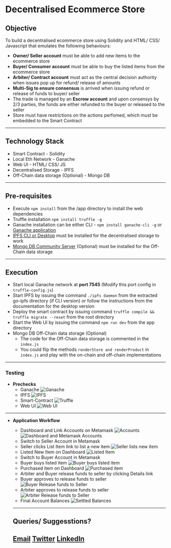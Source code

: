 # Decentralised Ecommerce Store

## Objective

To build a decentralised ecommerce store using Solidity and HTML/ CSS/ Javascript that emulates the following behaviours:

- **Owner/ Seller account** must be able to add new items to the ecommerce store
- **Buyer/ Consumer account** must be able to buy the listed items from the ecommerce store
- **Arbiter/ Contract account** must act as the central decision authority when issues pop up for refund/ release of amounts
- **Multi-Sig to ensure consensus** is arrived when issuing refund or release of funds to buyer/ seller
- The trade is managed by an **Escrow account** and upon consensys by 2/3 parties, the funds are either refunded to the buyer or released to the seller
- Store must have restrictions on the actions perfomed, which must be embedded to the Smart Contract
----------
## Technology Stack

- Smart Contract - Solidity
- Local Eth Network - Ganache
- Web UI - HTML/ CSS/ JS
- Decentralised Storage - IPFS
- Off-Chain data storage (Optional) - Mongo DB
----------
## Pre-requisites

- Execute `npm install` from the /app directory to install the web dependencies
- Truffle installation `npm install truffle -g`
- Ganache installation can be either CLI - `npm install ganache-cli -g` or [Ganache application](https://www.trufflesuite.com/ganache)
- [IPFS CLI or Desktop](https://ipfs.io/#install) must be installed for the decentralised storage to work
- [Mongo DB Community Server](https://www.mongodb.com/try/download/community) (Optional) must be installed for the Off-Chain data storage
----------
## Execution

- Start local Ganache network at **port 7545** (Modify this port config in `truffle-config.js`)
- Start IPFS by issuing the command `./ipfs daemon` from the extracted go-ipfs directory (if CLI version) or follow the instructions from the documentation for the desktop version
- Deploy the smart contract by issuing command `truffle compile && truffle migrate --reset` from the root directory
- Start the Web UI by issuing the command `npm run dev` from the app directory
-  Mongo DB Off-Chain data storage (Optional)
   - The code for the Off-Chain data storage is commented in the `index.js`
   - You could flip the methods `renderStore and renderProduct` in `index.js` and play with the on-chain and off-chain implementations
----------
### Testing

- **Prechecks**
  - Ganache
  ![Ganache](./screenshots/ganache-startup.png)
  - IPFS
  ![IPFS](./screenshots/ipfs-daemon.png)
  - Smart-Contract
  ![Truffle](./screenshots/contract-deployment.png)
  - Web UI
  ![Web UI](./screenshots/web-ui.png)

----------
- **Application Workflow**
  - Dashboard and Link Accounts on Metamask
  ![Accounts](./screenshots/accounts.png)
  ![Dashboard and Metamask Accounts](./screenshots/dashboard-metamask-link-accounts.png)
  - Switch to Seller Account in Metamask
  - Seller clicks List Item link to list a new item
  ![Seller lists new item](./screenshots/list-new-item.png)
  - Listed New Item on Dashboard
  ![Listed Item](./screenshots/seller-listed-item.png)
  - Switch to Buyer Account in Metamask
  - Buyer buys listed item
  ![Buyer buys listed item](./screenshots/buyer-buy-product.png)
  - Purchased item on Dashboard
  ![Purchased item](./screenshots/buyer-purchased-item.png)
  - Arbiter and Buyer release funds to seller by clicking Details link
  - Buyer approves to release funds to seller
  ![Buyer Release funds to Seller](./screenshots/release-funds-buyer.png)
  - Arbiter approves to release funds to seller
  ![Arbiter Release funds to Seller](./screenshots/release-funds-arbiter.png)
  - Final Account Balances
  ![Settled Balances](./screenshots/final-account-balances.png)
  ----------
  
  ## Queries/ Suggesstions?

  [Email](mailto:rajapandianc@outlook.in)
  [Twitter](https://twitter.com/crpcodes)
  [LinkedIn](https://www.linkedin.com/in/rajapandianc/)
  ----------

